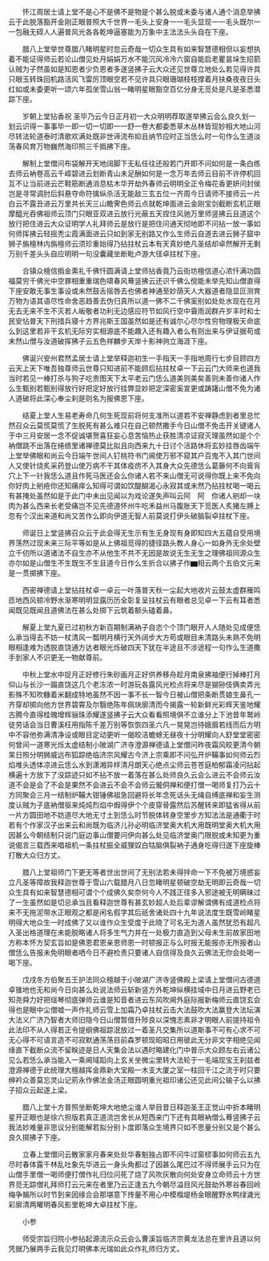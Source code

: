 <!-- { "loadSidebar": true } -->
　　怀江周居士请上堂不是心不是佛不是物是个甚么脱或未委与诸人通个消息举拂云于此脱落豁开金刚正眼普照大千世界一毛头上安身一一毛头显现一一毛头既尔一一包融无碍人人遍普风光各各乾坤逼塞能为万象中主法法头头自在下座。

　　腊八上堂举世尊腊八睹明星时忽云奇哉一切众生具有如来智慧德相但以妄想执着不能证得师云若论山僧见处月娟娟万水不能沉风冷冷六窗自能启老瞿昙垛生招箭认贼为子然虽如是知恩者少负恩者多遂竖拂子云大众还见世尊立地处么若见得许具只眼玉转珠回机路活风飞雷厉顶眼空若不见许具只眼珊瑚枝枝撑着月扶桑夜夜日头红如或未委更听一颂六年孤坐雪山翁一睹明星眼豁空百亿分身无觅处是凡是圣悉潜踪下座。

　　岁朝上堂拈香祝
圣毕乃云今日正月初一大众明明荐取遂举拂云会么良久划一划云识得一事事毕一即一切一切即一一舒一卷大都委悉草木丛林皆现妙相大地山河尽转法轮道泰时清歌欢满处既非世谛流布抑且纳节应时正当恁么时一句作么生道淡荡春风育万物巍然海印照三千撝拂下座。

　　解制上堂僧问布袋解开天地阔脚下无私任往还般若门开即不问如何是一条白练去师云衲卷高云千嶂碧进云划断青山未足酬如何是一念万年去师云目前不许停机回互不让当前进云芒鞋筋断通消息枯木华开劫外春师云明明全正令梅花香更妍问封侯岂是寻常调肘后斜悬夺命符擒纵杀活无能敌三玄五位一齐周今日请师不接师云一片白云不露丑进云万里共长天三山瞻霁色师云点就乾坤面进云金刚宝剑截断玄机正眼摩醯光吞佛祖师云顶门只眼亚双进云放行光蔽五天捏住风驰万里师竖拂云且道这个放行把住进云大众证明学人礼拜师云是放行是把住问通天彻地即不问拈一放一事如何师挥拂云轻摇秃尘霞满面进云只如到家无别路又作么生师云自道去进云狮子窟中狮子旃檀林内旃檀师云须珍重始得乃拈拄杖云本有天真妙绝凡圣结却卓然解开无剩万别千差头头自应明明一句没囊藏坐断毗卢游大径卓拄杖下座。

　　合镇众檀信撝金熏礼千佛忏圆满请上堂师拈香竟乃云街坊檀信道心浓忏满功圆福莫穷千佛光中空罪相重重瑞色啸春风蓦竖拂云还识千佛么傥能未举先知山僧直得下座安敢无事生事设或未然鼓舌摇唇去也佛者神通至妙荫天人大器道者隐显叵测育万物为语其语尽性命舍恶趋善去伪归真所以道一佛不二千佛奚别如处处水现在在月无去无来不生不灭若人皈敬者功利无边感应符节如风行空中霫雨润群卉岁丰时和士民安怗普天下刑措兵寝十方界兆斯王国虽然如是还有诚尔心尽尔性穷物理极天命底么到这里若非干玄机无际穷实相源底不能趣入还有趣入者么有则出来与伊证据苟或未然山僧与汝道破挥拂子云五色祥麟步天岸十影神驹立海涯下座。

　　佛诞兴安州君然孟居士请上堂举释迦初生一手指天一手指地周行七步目顾四方云天上天下唯吾独尊师云世尊只知进前不能顾后拈拄杖卓一下云云门大师来也道我当时若见一棒打杀与狗子吃贵图天下太平老云门恁么道美则美矣善则未善你诸人作么生甄别若甄别得放行好把定好放行挂弊显妙把定深密奚宣更或踌躇山僧不免为诸人道破将此深心奉尘刹是则名为报佛恩下座。

　　结夏上堂人生易老寿命几何生死现前将何支准所以道若不安禅静虑到者里总忙然召众云莫慌莫慌了生脱死有甚么难只在自己顿然撒手今日山僧不免击开关键诸人于中三月安居一念不促诚堪贺喜狂妄心息苦恼热止获胜清凉证寂灭理虽然如是个个衲僧跳不出落在绻缋里诸禅德莫比拟且向西来九十日讨个活路休将玄妙挂唇齿端午上堂举佛眼和尚云今日端午世间人钉桃符书门阃使万邪不窥其户百鬼不入其门世间人又使针烧炙采药登山使万病不干其体疫疠不入其身大众先德恁么葛藤何不向膏肓穴上下一针我恁么道且作死马医还会么你诸人若不来山僧无可说得你既上来不免向你好肉上剜疮你还知痛痒么知得可谓如饮醍醐渴心永寂其或未然乃拈拄杖喝一喝云有甚掩处虽然如是于此门中未出见闻以为戏论遂失声叫云阿　阿　你诸人剜却一块肉为甚么西来长老受痛岂不见先德道怀州牛吃禾益州马腹胀天下觅医人炙猪左膊上忽有个汉出来道和尚又苦作么即向伊道无智人前莫说打伊头破脑裂卓拄杖下座。

　　师诞日上堂竖拂召众云于此会得无生示有生无身现有身即知四大五蕴自受用境界荡然过现未来三际平等如是从上佛祖觅得的捷径路头教人身心一如身外无余处壁立千仞所以道诸法不自生亦不从他生不共不无因是故说无生无生之理佛祖同源众生亦尔如是山僧生不生既生不生且道今日作么生折合以拂子作▆相云两个五伯文元来是一贯掷拂下座。

　　西密禅德请上堂拈拄杖卓一卓云一叶落普天秋一尘起大地收片云鼓太虚群雁鸣匝地西风顿冷野水渐寒明明显露历历全彰复呈拄杖云有眼者总见卓一下云有耳者悉闻既见既闻且道佛法在甚么处掷下云筑着额头磕着鼻。

　　解夏上堂九夏已过初秋方新百期制满衲子自恣个个顶门眼开人人随处见成便恁么承当得去不妨一杖清风一瓢明月横行天外阔步大方苟或眼目未清路头未熟不免明眼相逢难为透脱直饶通方达者眼光烁破四天下犹在半途且不涉途程一句作么生道撒手到家人不识更无一物献尊前。

　　中秋上堂水中捉月正好修行朱砂画月正好供养移舟趁月南泉拂袖便行掉棒打月仰山与长沙一蹋直饶这几个老冻浓一时游玩各露风光检点将来尽是猢狲伎俩卖弄光影殊不知吹糠着米翻成特地虽然不因一事不长一智今日被山僧把条断贯娘生鼻孔一齐穿却掷向他方世界碧霄及尔翳绝陈年佩玦廓清而今揭露一轮新鲜光彩辉天鉴地耀古腾今直得桂魄增辉骊珠添耀遂竖拂子云大众看看照境俱不立谁分上下池昔年鹫岭徒劳话会当日曹溪枉用指陈千差万别等恢恢四圣六凡一晃晃岂待娥眉若线而后方明中不容他弥满清净设或眼目定动更听一偈皎洁蟾蜍无昼夜十分明耀向人舒堂堂密密何曾间一道寒光烁太虚结制小陂湖广济寺澄源禅德请上堂僧问昨夜霜风皎更清今朝杲日照分明狮威远布狐踪绝临济宗风耀古今济上宗乘即不问弘开炉鞴事如何师云烈焰堆头透体凉进云恁么水到潇湘异样清月朗天心绝点尘师云苍苍庭柏郁霜凌问拈起横遍十方放下了没踪迹只如不拈不放一着落在甚么处师良久云会么进云不会师云汝道不会是会了不会是果然不会进云不会不会师云儱侗禅和便打僧一喝师复打乃云十方同聚会三月一结制炉鞴大钳锤佛祖急回避将长年念死话头无绳自缚底禅和妄生测度认贼为子底衲僧驱来炖炖烈焰中煆得伊个个皮穿骨露然后苏醒转来即猛省得从前一片方圆田地不妨道尽大地无寸土到恁么时节脱体转身空里步方知法法是通衢于时若有个作家汉子出来云和尚既为临济儿孙必明临济堂奥大机大用既明堂奥大机大用因甚么今朝结制只说门庭边事山僧要问伊向甚么处见临济堂奥门限脱或未知更为重说偈言三载西来唱祖机一条拄杖振全威狸奴白牯脑俱裂衲子通身吃得归遂下座旋棒打散大众归方丈。

　　腊八上堂祖师门下更无等者世出世间了无别法若未得拌命一下不免被万境惑妄立凡圣等障故我释迦世尊于雪山六载腊月八日忽睹明星顿破空劫无明即云奇哉一切众生具有如来智慧德相可谓个个成佛久矣奈何今人不践正径多入邪途被无明瞒昧过了一生虽然如是切忌承当且看释迦世尊有甚玄妙超人处后辈谬解谓佛有成道检点将来不无拖泥带水正眼观之都是闲名假字其后祇舍诸处四十九年说法度生既雪岭睹星明得大地众生一时成佛了又以谁作众生受度于此晓了可名无为道人虽然犹恐有超凡入圣出格道理在未能脱略诸人将多生气力并在一处极力直造到父母未生前故家田地方称本怀方契玄旨如是佛恩君恩亲恩师恩一时顿报正与么时报无能报亦无所报者山僧恁么告报未免明眼者哂今日不避检责只要诸人自信得及良久云佛法无你会处喝一喝下座。

　　戊戌冬方伯聚五王护法同众檀越于小陂湖广济寺竖佛殿上梁请上堂僧问古德道卓锥地也无和尚今日向甚么处说法师云斩新竖方外乾坤纵横挂域中日月进云野老已知尧舜力好把瑶琴彻底弹师云谁是知音者进云东风吹阃外庭际报新梅师云直饶玄会得也是眼中尘僧嘘一声作礼师云雪上加霜乃卓拄杖云击大法鼓吹大法赢登大法坛演大法义广济乃智者大师旧隐今日山僧暂借升陟良以深愧志素非才明眼人前提持祖令此法印不从人得若正令提纲佛祖踪泯放过一着圣凡交集所以道斯事不可有心求不可无心得不可语言造不可寂默通荡荡目前森罗顿现昭昭日用彼此无分非文字相绝见闻缘直下截断众流不留眹迹是日人天集会法以遇时略建化门中普示大众顾左右云诸公见么若恁么承当能入一乘阃域蹈向上玄关坐微尘里转大法轮于一毛端现宝王刹兹者澄源禅德于此统理大檀越挥金鼎新大宝殿一木支大厦之室一柱回千江之流于时只要绅衿众善莫忘灵山记莂永作佛法金汤正眼圆明重光祖印诸公还见此间公输子么以拂子招众云起遂上梁。

　　腊八上堂十方普照坐断乾坤大地绝尘谁人举目昔日释迦圣王正觉山中折本睹明星开正眼也是徐六担版若真正道流岂舍长从短西来门下还有具眼衲僧么蓦竖拂子云我法妙难量非思议分别能解若拟分别卜度即落众生境界只如不思量分别又是个甚么良久掷拂子下座。

　　立春上堂僧问云散家家月春来处处华春魁独占即不问牛过窗棂事如何师云五九尽时春体露千林乱吐象先华进云一身头角都过了因甚么尾巴过不得师展手云只为在山僧手里僧一喝师便打僧作礼归位问死了烧了风吹灰散向何处安身立命师云十方世界觅无踪僧礼拜师打云元来在者里乃云正逢五九今朝尽溢目风光鼓劫外寒谷春回岭梅争馤所以时节到来因缘合会那堪意下抟量不用心中模楷堤杨金眼醒野水鸭绿濊光彩廓清两曜明春风影里乾坤大卓拄杖下座。

　　小参

　　师受宗旨归院小参拈起源流示众云会么曹溪旨临济宗黄龙法总在里许且道以何凭据乃展两手云我见灯明佛本光瑞如此众作礼师归方丈。

